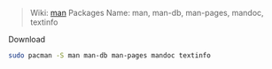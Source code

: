 > Wiki: [man](https://wiki.archlinux.org/title/Man_page)
> Packages Name: man, man-db, man-pages, mandoc, textinfo

Download
```bash
sudo pacman -S man man-db man-pages mandoc textinfo
```